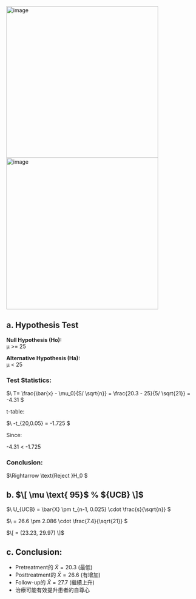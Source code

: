 <img width="400" alt="image" src="https://github.com/user-attachments/assets/4758607b-21c7-4e90-9abc-ffd5bf710fa3" />
<img width="400" alt="image" src="https://github.com/user-attachments/assets/b5df7860-cc1e-4410-89e4-ff1b59b99cf2" />  

## a. Hypothesis Test 
**Null Hypothesis (Ho):**   
μ >= 25  

**Alternative Hypothesis (Ha):**  
μ < 25  

### Test Statistics:
$\ T= \frac{\bar{x} - \mu_0}{S/ \sqrt{n}} = \frac{20.3 - 25}{5/ \sqrt{21}} = -4.31 \$

t-table:  

$\ -t_{20,0.05} = -1.725 \$

Since:  

-4.31 < -1.725

### Conclusion:
$\\Rightarrow \text{Reject }H_0 \$
##  

## b. $\[ \mu \text{ 95}$ \%  ${UCB} \]$

$\ U_{UCB} = \bar{X} \pm t_{n-1, 0.025} \cdot \frac{s}{\sqrt{n}} \$

$\ = 26.6 \pm 2.086 \cdot \frac{7.4}{\sqrt{21}} \$

$\[ = (23.23, 29.97) \]$  
##  

## c. Conclusion:
- Pretreatment的 $\bar{X} = 20.3$ (最低)
- Posttreatment的 $\bar{X} = 26.6$ (有增加)
- Follow-up的 $\bar{X} = 27.7$ (繼續上升)
- 治療可能有效提升患者的自尊心
